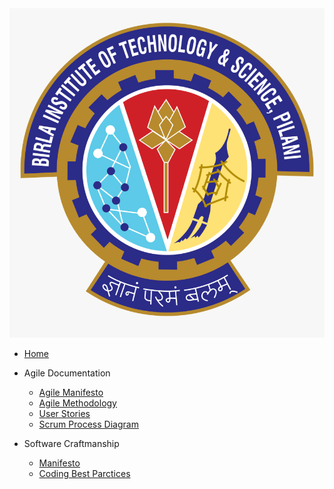 <img src="./assets/images/bits-pilani-logo-png-transparent-png.png" alt="Bits" class="ford-logo"/>

- [Home](/)

- Agile Documentation
  - [Agile Manifesto](./Agile-Practices/Agile-Manifesto.md)
  - [Agile Methodology ](./Agile-Practices/Scrum-Guide.md)
  - [User Stories](./Agile-Practices/UserStories.md)
  - [Scrum Process Diagram](./Agile-Practices/Scrum-Process-Diagram.md)

- Software Craftmanship
  - [Manifesto](./Developer-Best-Practices/Software-Craftmanship.md)
  - [Coding Best Parctices](./Developer-Best-Practices/Developer-BestPractices.md)
 

	